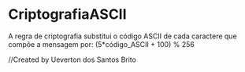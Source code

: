 # CriptografiaASCII
A regra de criptografia substitui o código ASCII de cada caractere que compõe a mensagem por: (5*código_ASCII + 100) % 256

//Created by Ueverton dos Santos Brito

